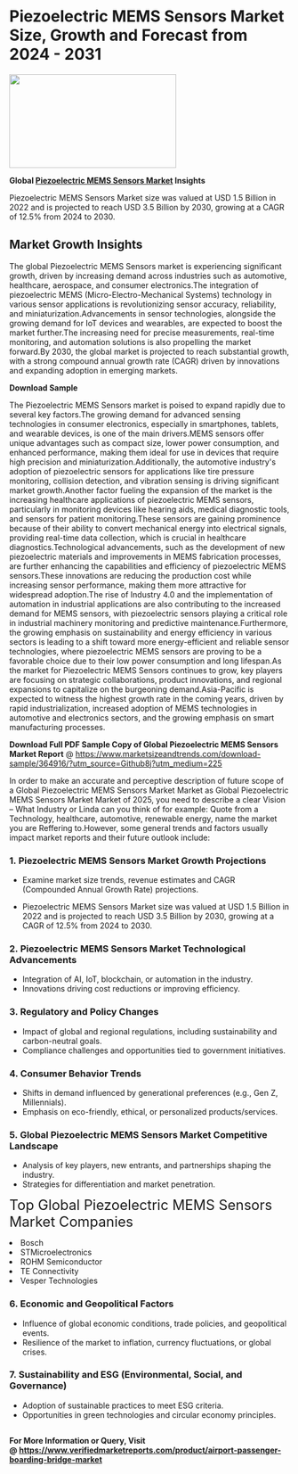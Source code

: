 <H1>Piezoelectric MEMS Sensors Market Size, Growth and Forecast from 2024 - 2031</H1><img class="aligncenter size-medium wp-image-584254" src="https://thirdeyenews.in/wp-content/uploads/2024/09/Global-Market-Research-300x168.jpeg" alt="" width="300" height="168" /><p><strong>Global&nbsp;<a href="https://www.marketsizeandtrends.com/download-sample/364916/?utm_source=Github8j?utm_medium=225">Piezoelectric MEMS Sensors Market</a> Insights</strong></p><p>Piezoelectric MEMS Sensors Market size was valued at USD 1.5 Billion in 2022 and is projected to reach USD 3.5 Billion by 2030, growing at a CAGR of 12.5% from 2024 to 2030.</p><p><h2>Market Growth Insights</h2> <p>The global Piezoelectric MEMS Sensors market is experiencing significant growth, driven by increasing demand across industries such as automotive, healthcare, aerospace, and consumer electronics.The integration of piezoelectric MEMS (Micro-Electro-Mechanical Systems) technology in various sensor applications is revolutionizing sensor accuracy, reliability, and miniaturization.Advancements in sensor technologies, alongside the growing demand for IoT devices and wearables, are expected to boost the market further.The increasing need for precise measurements, real-time monitoring, and automation solutions is also propelling the market forward.By 2030, the global market is projected to reach substantial growth, with a strong compound annual growth rate (CAGR) driven by innovations and expanding adoption in emerging markets.</p> <p><strong>Download Sample</strong></p> <p>The Piezoelectric MEMS Sensors market is poised to expand rapidly due to several key factors.The growing demand for advanced sensing technologies in consumer electronics, especially in smartphones, tablets, and wearable devices, is one of the main drivers.MEMS sensors offer unique advantages such as compact size, lower power consumption, and enhanced performance, making them ideal for use in devices that require high precision and miniaturization.Additionally, the automotive industry's adoption of piezoelectric sensors for applications like tire pressure monitoring, collision detection, and vibration sensing is driving significant market growth.Another factor fueling the expansion of the market is the increasing healthcare applications of piezoelectric MEMS sensors, particularly in monitoring devices like hearing aids, medical diagnostic tools, and sensors for patient monitoring.These sensors are gaining prominence because of their ability to convert mechanical energy into electrical signals, providing real-time data collection, which is crucial in healthcare diagnostics.Technological advancements, such as the development of new piezoelectric materials and improvements in MEMS fabrication processes, are further enhancing the capabilities and efficiency of piezoelectric MEMS sensors.These innovations are reducing the production cost while increasing sensor performance, making them more attractive for widespread adoption.The rise of Industry 4.0 and the implementation of automation in industrial applications are also contributing to the increased demand for MEMS sensors, with piezoelectric sensors playing a critical role in industrial machinery monitoring and predictive maintenance.Furthermore, the growing emphasis on sustainability and energy efficiency in various sectors is leading to a shift toward more energy-efficient and reliable sensor technologies, where piezoelectric MEMS sensors are proving to be a favorable choice due to their low power consumption and long lifespan.As the market for Piezoelectric MEMS Sensors continues to grow, key players are focusing on strategic collaborations, product innovations, and regional expansions to capitalize on the burgeoning demand.Asia-Pacific is expected to witness the highest growth rate in the coming years, driven by rapid industrialization, increased adoption of MEMS technologies in automotive and electronics sectors, and the growing emphasis on smart manufacturing processes.<p><span class=""><strong>Download Full PDF Sample Copy of Global Piezoelectric MEMS Sensors Market Report</strong> @ <a href="https://www.marketsizeandtrends.com/download-sample/364916/?utm_source=Github8j?utm_medium=225" target="_blank">https://www.marketsizeandtrends.com/download-sample/364916/?utm_source=Github8j?utm_medium=225</a></span></p><p>In order to make an accurate and perceptive description of future scope of a Global&nbsp;Piezoelectric MEMS Sensors Market Market as Global&nbsp;Piezoelectric MEMS Sensors Market Market of 2025, you need to describe a clear Vision &ndash; What Industry or Linda can you think of for example: Quote from a Technology, healthcare, automotive, renewable energy, name the market you are Reffering to.However, some general trends and factors usually impact market reports and their future outlook include:</p><h3>1.&nbsp;<strong>Piezoelectric MEMS Sensors Market Growth Projections</strong></h3><ul><li>Examine market size trends, revenue estimates and CAGR (Compounded Annual Growth Rate) projections.</li><li><p>Piezoelectric MEMS Sensors Market size was valued at USD 1.5 Billion in 2022 and is projected to reach USD 3.5 Billion by 2030, growing at a CAGR of 12.5% from 2024 to 2030.</p></li></ul><h3>2.&nbsp;<strong>Piezoelectric MEMS Sensors Market Technological Advancements</strong></h3><ul><li>Integration of AI, IoT, blockchain, or automation in the industry.</li><li>Innovations driving cost reductions or improving efficiency.</li></ul><h3>3.&nbsp;<strong>Regulatory and Policy Changes</strong></h3><ul><li>Impact of global and regional regulations, including sustainability and carbon-neutral goals.</li><li>Compliance challenges and opportunities tied to government initiatives.</li></ul><h3>4.&nbsp;<strong>Consumer Behavior Trends</strong></h3><ul><li>Shifts in demand influenced by generational preferences (e.g., Gen Z, Millennials).</li><li>Emphasis on eco-friendly, ethical, or personalized products/services.</li></ul><h3>5.&nbsp;<strong>Global Piezoelectric MEMS Sensors Market Competitive Landscape</strong></h3><ul><li>Analysis of key players, new entrants, and partnerships shaping the industry.</li><li>Strategies for differentiation and market penetration.</li></ul><p data-pm-slice="1 1 []"><span style="color: inherit; font-family: inherit; font-size: 25px;">Top Global Piezoelectric MEMS Sensors Market Companies</span></p><div class="" data-test-id=""><p><li>Bosch</li><li> STMicroelectronics</li><li> ROHM Semiconductor</li><li> TE Connectivity</li><li> Vesper Technologies</li></p></div><h3>6.&nbsp;<strong>Economic and Geopolitical Factors</strong></h3><ul><li>Influence of global economic conditions, trade policies, and geopolitical events.</li><li>Resilience of the market to inflation, currency fluctuations, or global crises.</li></ul><h3>7.&nbsp;<strong>Sustainability and ESG (Environmental, Social, and Governance)</strong></h3><ul><li>Adoption of sustainable practices to meet ESG criteria.</li><li>Opportunities in green technologies and circular economy principles.</li></ul><h2><strong style="font-size: 14px;">For More Information or Query, Visit @&nbsp;</strong><a style="background-color: #ffffff; font-size: 14px;" href="https://www.marketsizeandtrends.com/report/piezoelectric-mems-sensors-market/" target="_blank">https://www.verifiedmarketreports.com/product/airport-passenger-boarding-bridge-market</a></h2>